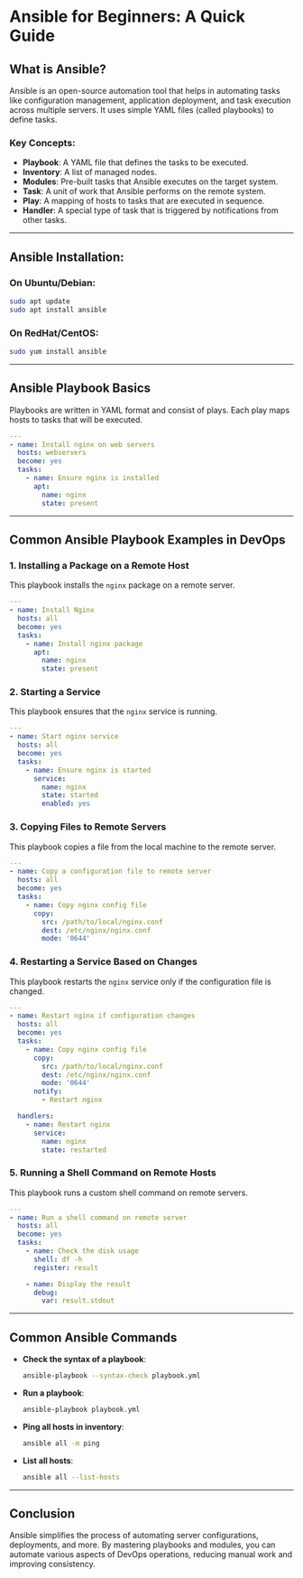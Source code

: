 
# Ansible for Beginners: A Quick Guide

## What is Ansible?
Ansible is an open-source automation tool that helps in automating tasks like configuration management, application deployment, and task execution across multiple servers. It uses simple YAML files (called playbooks) to define tasks.

### Key Concepts:
- **Playbook**: A YAML file that defines the tasks to be executed.
- **Inventory**: A list of managed nodes.
- **Modules**: Pre-built tasks that Ansible executes on the target system.
- **Task**: A unit of work that Ansible performs on the remote system.
- **Play**: A mapping of hosts to tasks that are executed in sequence.
- **Handler**: A special type of task that is triggered by notifications from other tasks.

---

## Ansible Installation:
### On Ubuntu/Debian:
```bash
sudo apt update
sudo apt install ansible
```

### On RedHat/CentOS:
```bash
sudo yum install ansible
```

---

## Ansible Playbook Basics
Playbooks are written in YAML format and consist of plays. Each play maps hosts to tasks that will be executed.

```yaml
---
- name: Install nginx on web servers
  hosts: webservers
  become: yes
  tasks:
    - name: Ensure nginx is installed
      apt:
        name: nginx
        state: present
```

---

## Common Ansible Playbook Examples in DevOps

### 1. Installing a Package on a Remote Host
This playbook installs the `nginx` package on a remote server.

```yaml
---
- name: Install Nginx
  hosts: all
  become: yes
  tasks:
    - name: Install nginx package
      apt:
        name: nginx
        state: present
```

### 2. Starting a Service
This playbook ensures that the `nginx` service is running.

```yaml
---
- name: Start nginx service
  hosts: all
  become: yes
  tasks:
    - name: Ensure nginx is started
      service:
        name: nginx
        state: started
        enabled: yes
```

### 3. Copying Files to Remote Servers
This playbook copies a file from the local machine to the remote server.

```yaml
---
- name: Copy a configuration file to remote server
  hosts: all
  become: yes
  tasks:
    - name: Copy nginx config file
      copy:
        src: /path/to/local/nginx.conf
        dest: /etc/nginx/nginx.conf
        mode: '0644'
```

### 4. Restarting a Service Based on Changes
This playbook restarts the `nginx` service only if the configuration file is changed.

```yaml
---
- name: Restart nginx if configuration changes
  hosts: all
  become: yes
  tasks:
    - name: Copy nginx config file
      copy:
        src: /path/to/local/nginx.conf
        dest: /etc/nginx/nginx.conf
        mode: '0644'
      notify:
        - Restart nginx

  handlers:
    - name: Restart nginx
      service:
        name: nginx
        state: restarted
```

### 5. Running a Shell Command on Remote Hosts
This playbook runs a custom shell command on remote servers.

```yaml
---
- name: Run a shell command on remote server
  hosts: all
  become: yes
  tasks:
    - name: Check the disk usage
      shell: df -h
      register: result

    - name: Display the result
      debug:
        var: result.stdout
```

---

## Common Ansible Commands
- **Check the syntax of a playbook**:
  ```bash
  ansible-playbook --syntax-check playbook.yml
  ```

- **Run a playbook**:
  ```bash
  ansible-playbook playbook.yml
  ```

- **Ping all hosts in inventory**:
  ```bash
  ansible all -m ping
  ```

- **List all hosts**:
  ```bash
  ansible all --list-hosts
  ```

---

## Conclusion
Ansible simplifies the process of automating server configurations, deployments, and more. By mastering playbooks and modules, you can automate various aspects of DevOps operations, reducing manual work and improving consistency.
